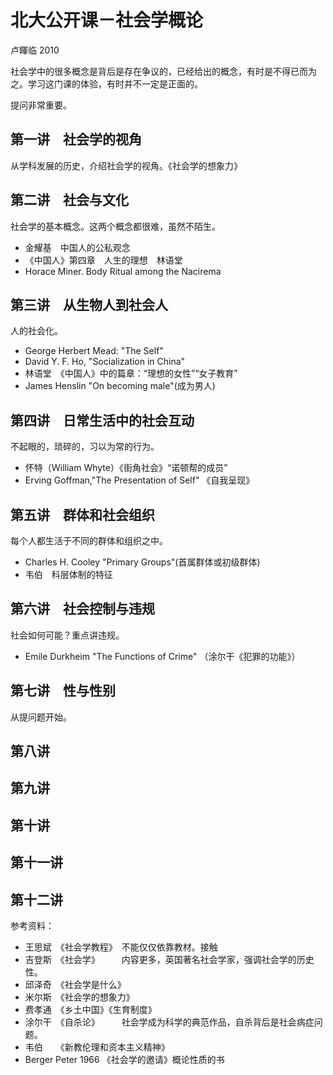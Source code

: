 # 北大公开课－社会学概论

卢睴临 2010

社会学中的很多概念是背后是存在争议的，已经给出的概念，有时是不得已而为之。学习这门课的体验，有时并不一定是正面的。

提问非常重要。

## 第一讲　社会学的视角

从学科发展的历史，介绍社会学的视角。《社会学的想象力》

## 第二讲　社会与文化

社会学的基本概念。这两个概念都很难，虽然不陌生。

+ 金耀基　中国人的公私观念
+ 《中国人》第四章　人生的理想　林语堂
+ Horace Miner. Body Ritual among the Nacirema

## 第三讲　从生物人到社会人

人的社会化。

+ George Herbert Mead: "The Self"
+ David Y. F. Ho, "Socialization in China"
+ 林语堂　《中国人》中的篇章：“理想的女性”“女子教育”
+ James Henslin "On becoming male"(成为男人)

## 第四讲　日常生活中的社会互动

不起眼的，琐碎的，习以为常的行为。

+ 怀特（Ｗilliam Whyte）《街角社会》“诺顿帮的成员”　
+ Erving Goffman,"The Presentation of Self" 《自我呈现》

## 第五讲　群体和社会组织

每个人都生活于不同的群体和组织之中。

+ Charles H. Cooley "Primary Groups"(首属群体或初级群体)
+ 韦伯　科层体制的特征

## 第六讲　社会控制与违规

社会如何可能？重点讲违规。

+ Emile Durkheim "The Functions of Crime" （涂尔干《犯罪的功能》）

## 第七讲　性与性别

从提问题开始。

## 第八讲

## 第九讲

## 第十讲

## 第十一讲

## 第十二讲


参考资料：

+ 王思斌　《社会学教程》　不能仅仅依靠教材。接触
+ 吉登斯　《社会学》　　　内容更多，英国著名社会学家，强调社会学的历史性。
+ 邱泽奇　《社会学是什么》　
+ 米尔斯　《社会学的想象力》
+ 费孝通　《乡土中国》《生育制度》
+ 涂尔干　《自杀论》　　　社会学成为科学的典范作品，自杀背后是社会病症问题。
+ 韦伯　　《新教伦理和资本主义精神》
+ Berger Peter 1966 《社会学的邀请》概论性质的书

